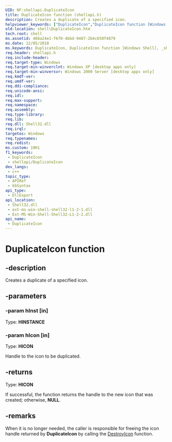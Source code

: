 ```yaml
---
UID: NF:shellapi.DuplicateIcon
title: DuplicateIcon function (shellapi.h)
description: Creates a duplicate of a specified icon.
helpviewer_keywords: ["DuplicateIcon","DuplicateIcon function [Windows Shell]","_shell_DuplicateIcon","shell.DuplicateIcon","shellapi/DuplicateIcon"]
old-location: shell\DuplicateIcon.htm
tech.root: shell
ms.assetid: 488a24e1-f6f0-4bbd-9487-2b4c650f4879
ms.date: 12/05/2018
ms.keywords: DuplicateIcon, DuplicateIcon function [Windows Shell], _shell_DuplicateIcon, shell.DuplicateIcon, shellapi/DuplicateIcon
req.header: shellapi.h
req.include-header: 
req.target-type: Windows
req.target-min-winverclnt: Windows XP [desktop apps only]
req.target-min-winversvr: Windows 2000 Server [desktop apps only]
req.kmdf-ver: 
req.umdf-ver: 
req.ddi-compliance: 
req.unicode-ansi: 
req.idl: 
req.max-support: 
req.namespace: 
req.assembly: 
req.type-library: 
req.lib: 
req.dll: Shell32.dll
req.irql: 
targetos: Windows
req.typenames: 
req.redist: 
ms.custom: 19H1
f1_keywords:
 - DuplicateIcon
 - shellapi/DuplicateIcon
dev_langs:
 - c++
topic_type:
 - APIRef
 - kbSyntax
api_type:
 - DllExport
api_location:
 - Shell32.dll
 - ext-ms-win-shell-shell32-l1-2-1.dll
 - Ext-MS-Win-Shell-Shell32-L1-2-2.dll
api_name:
 - DuplicateIcon
---
```


# DuplicateIcon function


## -description

Creates a duplicate of a specified icon.

## -parameters

### -param hInst [in]

Type: <b>HINSTANCE</b>

### -param hIcon [in]

Type: <b>HICON</b>

Handle to the icon to be duplicated.

## -returns

Type: <b>HICON</b>

If successful, the function returns the handle to the new icon that was created; otherwise, <b>NULL</b>.

## -remarks

When it is no longer needed, the caller is responsible for freeing the icon handle returned by <b>DuplicateIcon</b> by calling the <a href="https://docs.microsoft.com/windows/desktop/api/winuser/nf-winuser-destroyicon">DestroyIcon</a> function.

